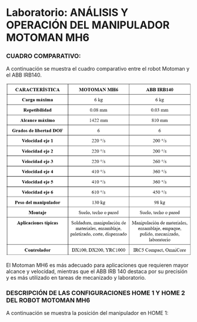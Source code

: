# Laboratorio: ANÁLISIS Y OPERACIÓN DEL MANIPULADOR MOTOMAN MH6

### CUADRO COMPARATIVO:

A continuación se muestra el cuadro comparativo entre el robot Motoman y el ABB IRB140.

![](https://github.com/ayromerod/Lab_Motoman_MH6/blob/main/Figuras/CuadroComparativo.PNG?raw=true)

El Motoman MH6 es más adecuado para aplicaciones que requieren mayor alcance y velocidad, mientras que el ABB IRB 140 destaca por su precisión y es más utilizado en tareas de mecanizado y laboratorio.

### DESCRIPCIÓN DE LAS CONFIGURACIONES HOME 1 Y HOME 2 DEL ROBOT MOTOMAN MH6

A continuación se muestra la posición del manipulador en HOME 1:
